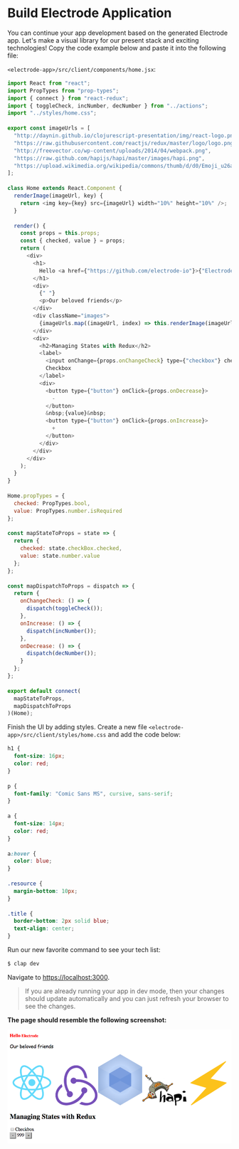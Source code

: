 # Build Electrode Application

You can continue your app development based on the generated Electrode app. Let's make a visual library for our present stack and exciting technologies! Copy the code example below and paste it into the following file:

`<electrode-app>/src/client/components/home.jsx`:

```js
import React from "react";
import PropTypes from "prop-types";
import { connect } from "react-redux";
import { toggleCheck, incNumber, decNumber } from "../actions";
import "../styles/home.css";

export const imageUrls = [
  "http://daynin.github.io/clojurescript-presentation/img/react-logo.png",
  "https://raw.githubusercontent.com/reactjs/redux/master/logo/logo.png",
  "http://freevector.co/wp-content/uploads/2014/04/webpack.png",
  "https://raw.github.com/hapijs/hapi/master/images/hapi.png",
  "https://upload.wikimedia.org/wikipedia/commons/thumb/d/d0/Emoji_u26a1.svg/2000px-Emoji_u26a1.svg.png"
];

class Home extends React.Component {
  renderImage(imageUrl, key) {
    return <img key={key} src={imageUrl} width="10%" height="10%" />;
  }

  render() {
    const props = this.props;
    const { checked, value } = props;
    return (
      <div>
        <h1>
          Hello <a href={"https://github.com/electrode-io"}>{"Electrode"}</a>
        </h1>
        <div>
          {" "}
          <p>Our beloved friends</p>
        </div>
        <div className="images">
          {imageUrls.map((imageUrl, index) => this.renderImage(imageUrl, index))}
        </div>
        <div>
          <h2>Managing States with Redux</h2>
          <label>
            <input onChange={props.onChangeCheck} type={"checkbox"} checked={checked} />
            Checkbox
          </label>
          <div>
            <button type={"button"} onClick={props.onDecrease}>
              -
            </button>
            &nbsp;{value}&nbsp;
            <button type={"button"} onClick={props.onIncrease}>
              +
            </button>
          </div>
        </div>
      </div>
    );
  }
}

Home.propTypes = {
  checked: PropTypes.bool,
  value: PropTypes.number.isRequired
};

const mapStateToProps = state => {
  return {
    checked: state.checkBox.checked,
    value: state.number.value
  };
};

const mapDispatchToProps = dispatch => {
  return {
    onChangeCheck: () => {
      dispatch(toggleCheck());
    },
    onIncrease: () => {
      dispatch(incNumber());
    },
    onDecrease: () => {
      dispatch(decNumber());
    }
  };
};

export default connect(
  mapStateToProps,
  mapDispatchToProps
)(Home);
```

Finish the UI by adding styles. Create a new file `<electrode-app>/src/client/styles/home.css` and add the code below:

```css
h1 {
  font-size: 16px;
  color: red;
}

p {
  font-family: "Comic Sans MS", cursive, sans-serif;
}

a {
  font-size: 14px;
  color: red;
}

a:hover {
  color: blue;
}

.resource {
  margin-bottom: 10px;
}

.title {
  border-bottom: 2px solid blue;
  text-align: center;
}
```

Run our new favorite command to see your tech list:

```bash
$ clap dev
```

Navigate to [https://localhost:3000](https://localhost:3000]/).

> If you are already running your app in dev mode, then your changes should update automatically and you can just refresh your browser to see the changes.

**The page should resemble the following screenshot:**

![](../../images/further-develop-app.png)
